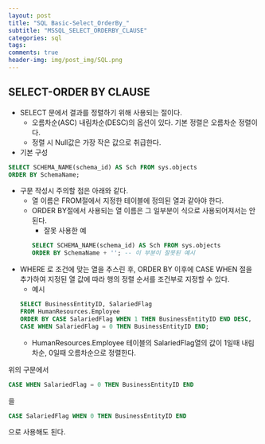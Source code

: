 ```yaml
---  
layout: post  
title: "SQL Basic-Select_OrderBy_"  
subtitle: "MSSQL_SELECT_ORDERBY_CLAUSE"  
categories: sql
tags: 
comments: true  
header-img: img/post_img/SQL.png
---  
```

## SELECT-ORDER BY CLAUSE
- SELECT 문에서 결과를 정렬하기 위해 사용되는 절이다.
	- 오름차순(ASC) 내림차순(DESC)의 옵션이 있다.  기본 정렬은 오름차순 정렬이다.
	- 정렬 시 Null값은 가장 작은 값으로 취급한다. 
- 기본 구성
```sql
SELECT SCHEMA_NAME(schema_id) AS Sch FROM sys.objects
ORDER BY SchemaName;
```
- 구문 작성시 주의할 점은 아래와 같다.
	- 열 이름은 FROM절에서 지정한 테이블에 정의된 열과 같아야 한다.
	- ORDER BY절에서 사용되는 열 이름은 그 일부분이 식으로 사용되어져서는 안된다.
		- 잘못 사용한 예
		```sql
		SELECT SCHEMA_NAME(schema_id) AS Sch FROM sys.objects
		ORDER BY SchemaName + ''; -- 이 부분이 잘못된 예시
		```
- WHERE 로 조건에 맞는 열을 추스린 후, ORDER BY 이후에 CASE WHEN 절을 추가하여 지정된 열 값에 따라 행의 정렬 순서를 조건부로 지정할 수 있다.
	- 예시
	```sql
	SELECT BusinessEntityID, SalariedFlag
	FROM HumanResources.Employee
	ORDER BY CASE SalariedFlag WHEN 1 THEN BusinessEntityID END DESC,
	CASE WHEN SalariedFlag = 0 THEN BusinessEntityID END;
	```
	- HumanResources.Employee 테이블의 SalariedFlag열의 값이 1일때 내림차순, 0일때 오름차순으로 정렬한다.

위의 구문에서
```sql
CASE WHEN SalariedFlag = 0 THEN BusinessEntityID END
```
을 
```sql
CASE SalariedFlag WHEN 0 THEN BusinessEntityID END
``` 

으로 사용해도 된다.